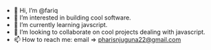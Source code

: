 - 👋 Hi, I’m @fariq
- 👀 I’m interested in building cool software.
- 🌱 I’m currently learning javscript.
- 💞️ I’m looking to collaborate on cool projects dealing with javascript.
- 📫 How to reach me: email => pharisnjuguna22@gmail.com

<!---
makwaka/makwaka is a ✨ special ✨ repository because its `README.md` (this file) appears on your GitHub profile.
You can click the Preview link to take a look at your changes.
--->
